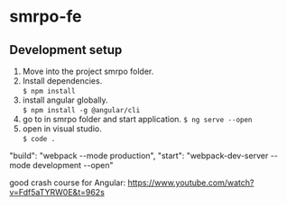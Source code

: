 # smrpo-fe

## Development setup
1. Move into the project smrpo folder.
2. Install dependencies.  
`$ npm install`
3. install angular globally.  
`$ npm install -g @angular/cli`  
4. go to in smrpo folder and start application.
`$ ng serve --open`  
5. open in visual studio.  
`$ code .`  


  "build": "webpack --mode production",
    "start": "webpack-dev-server --mode development --open"

good crash course for Angular: https://www.youtube.com/watch?v=Fdf5aTYRW0E&t=962s

